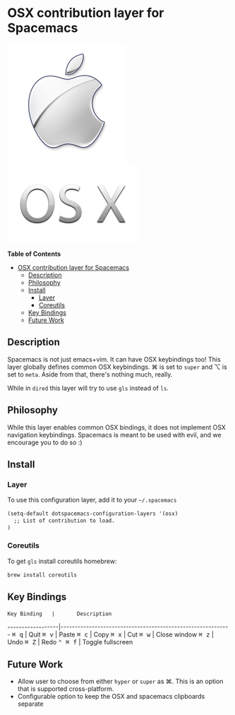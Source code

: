 # OSX contribution layer for Spacemacs

![applogo](img/apple.png)![osxlogo](img/osx.png)

<!-- markdown-toc start - Don't edit this section. Run M-x markdown-toc/generate-toc again -->
**Table of Contents**

- [OSX contribution layer for Spacemacs](#osx-contribution-layer-for-spacemacs)
    - [Description](#description)
    - [Philosophy](#philosophy)
    - [Install](#install)
        - [Layer](#layer)
        - [Coreutils](#coreutils)
    - [Key Bindings](#key-bindings)
    - [Future Work](#future-work)

<!-- markdown-toc end -->

## Description

Spacemacs is not just emacs+vim. It can have OSX keybindings too! 
This layer globally defines common OSX keybindings. ⌘ is set to
`super` and ⌥ is set to `meta`. Aside from that, there's nothing
much, really.

While in `dired` this layer will try to use `gls` instead of `ls`.

## Philosophy

While this layer enables common OSX bindings, it does not implement
OSX navigation keybindings. Spacemacs is meant to be used with evil,
and we encourage you to do so :)

## Install

### Layer

To use this configuration layer, add it to your `~/.spacemacs`

```elisp
(setq-default dotspacemacs-configuration-layers '(osx)
  ;; List of contribution to load.
)
```

### Coreutils

To get `gls` install coreutils homebrew:

```sh
brew install coreutils
```

## Key Bindings

    Key Binding   |       Description
------------------|------------------------------------------------------------
<kbd>⌘ q</kbd>    | Quit
<kbd>⌘ v</kbd>    | Paste
<kbd>⌘ c</kbd>    | Copy
<kbd>⌘ x</kbd>    | Cut
<kbd>⌘ w</kbd>    | Close window
<kbd>⌘ z</kbd>    | Undo
<kbd>⌘ Z</kbd>    | Redo
<kbd>⌃ ⌘ f</kbd>  | Toggle fullscreen

## Future Work

- Allow user to choose from either `hyper` or `super` as ⌘. This is an option that is supported cross-platform.
- Configurable option to keep the OSX and spacemacs clipboards separate
